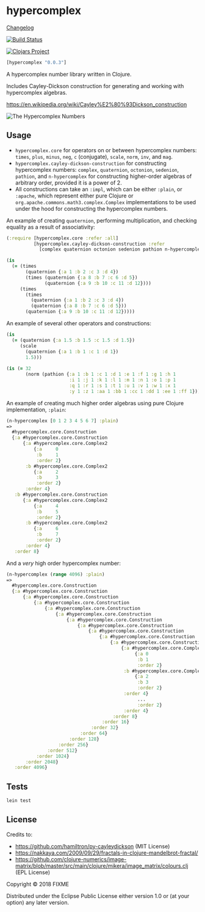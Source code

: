 # hypercomplex

[Changelog](CHANGELOG.md)

[![Build Status](https://travis-ci.com/ogeagla/clj-hypercomplex.svg?branch=master)](https://travis-ci.com/ogeagla/clj-hypercomplex)

[![Clojars Project](https://img.shields.io/clojars/v/hypercomplex.svg)](https://clojars.org/hypercomplex)

```clojure
[hypercomplex "0.0.3"]
```

A hypercomplex number library written in Clojure.

Includes Cayley-Dickson construction for generating and working with hypercomplex algebras.

https://en.wikipedia.org/wiki/Cayley%E2%80%93Dickson_construction

![The Hypercomplex Numbers](papers/Figure1.JPG)

## Usage

 - `hypercomplex.core` for operators on or between hypercomplex numbers: `times`, `plus`, `minus`, `neg`, `c` (conjugate), `scale`, `norm`, `inv`, and `mag`.
 - `hypercomplex.cayley-dickson-construction` for constructing hypercomplex numbers: `complex`, `quaternion`, `octonion`, `sedenion`, `pathion`, and `n-hypercomplex` for constructing higher-order algebras of arbitrary order, provided it is a power of 2.
 - All constructions can take an `:impl`, which can be either `:plain`, or `:apache`, which represent either pure Clojure or `org.apache.commons.math3.complex.Complex` implementations to be used under the hood for constructing the hypercomplex numbers.  


An example of creating `quaternion`, performing multiplication, and checking equality as a result of associativity:
```clojure
(:require [hypercomplex.core :refer :all]
          [hypercomplex.cayley-dickson-construction :refer
            [complex quaternion octonion sedenion pathion n-hypercomplex]])

(is
  (= (times
       (quaternion {:a 1 :b 2 :c 3 :d 4})
       (times (quaternion {:a 8 :b 7 :c 6 :d 5})
              (quaternion {:a 9 :b 10 :c 11 :d 12})))
     (times
       (times
         (quaternion {:a 1 :b 2 :c 3 :d 4})
         (quaternion {:a 8 :b 7 :c 6 :d 5}))
       (quaternion {:a 9 :b 10 :c 11 :d 12}))))
```
An example of several other operators and constructions:
```clojure
(is 
  (= (quaternion {:a 1.5 :b 1.5 :c 1.5 :d 1.5})
     (scale 
       (quaternion {:a 1 :b 1 :c 1 :d 1})
       1.5)))
       
(is (= 32
       (norm (pathion {:a 1 :b 1 :c 1 :d 1 :e 1 :f 1 :g 1 :h 1
                       :i 1 :j 1 :k 1 :l 1 :m 1 :n 1 :o 1 :p 1
                       :q 1 :r 1 :s 1 :t 1 :u 1 :v 1 :w 1 :x 1
                       :y 1 :z 1 :aa 1 :bb 1 :cc 1 :dd 1 :ee 1 :ff 1}))))       
```
An example of creating much higher order algebras using pure Clojure implementation, `:plain`:

```clojure
(n-hypercomplex [0 1 2 3 4 5 6 7] :plain)
=> 
  #hypercomplex.core.Construction
  {:a #hypercomplex.core.Construction
      {:a #hypercomplex.core.Complex2
          {:a     0
           :b     1                                                                     
           :order 2}
       :b #hypercomplex.core.Complex2
          {:a     2
           :b     3
           :order 2}
       :order 4}
   :b #hypercomplex.core.Construction
      {:a #hypercomplex.core.Complex2
          {:a     4
           :b     5
           :order 2}
       :b #hypercomplex.core.Complex2
          {:a     6
           :b     7
           :order 2}
       :order 4}
   :order 8}
```


And a _very_ high order hypercomplex number:
```clojure
(n-hypercomplex (range 4096) :plain)
=>
  #hypercomplex.core.Construction
  {:a #hypercomplex.core.Construction
      {:a #hypercomplex.core.Construction
          {:a #hypercomplex.core.Construction
              {:a #hypercomplex.core.Construction
                  {:a #hypercomplex.core.Construction
                      {:a #hypercomplex.core.Construction
                          {:a #hypercomplex.core.Construction
                              {:a #hypercomplex.core.Construction
                                  {:a #hypercomplex.core.Construction
                                      {:a #hypercomplex.core.Construction
                                          {:a #hypercomplex.core.Complex2
                                               {:a 0 
                                                :b 1 
                                                :order 2}
                                           :b #hypercomplex.core.Complex2
                                               {:a 2 
                                                :b 3 
                                                :order 2}
                                           :order 4}
                                                ...
                                                :order 2}
                                           :order 4} 
                                       :order 8} 
                                   :order 16} 
                               :order 32} 
                           :order 64} 
                       :order 128} 
                   :order 256} 
               :order 512} 
           :order 1024} 
       :order 2048} 
   :order 4096}

```


## Tests
```bash
lein test
```

## License

Credits to:
  - https://github.com/hamiltron/py-cayleydickson (MIT License)
  - https://nakkaya.com/2009/09/29/fractals-in-clojure-mandelbrot-fractal/
  - https://github.com/clojure-numerics/image-matrix/blob/master/src/main/clojure/mikera/image_matrix/colours.clj (EPL License)

Copyright © 2018 FIXME

Distributed under the Eclipse Public License either version 1.0 or (at
your option) any later version.

